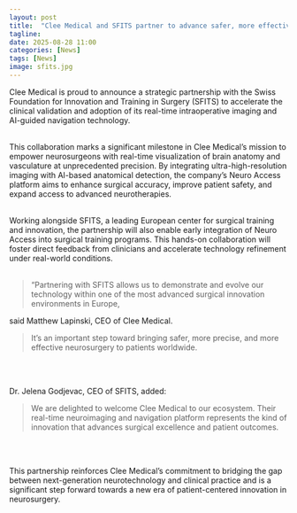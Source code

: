 ```yaml
---
layout: post
title:  "Clee Medical and SFITS partner to advance safer, more effective neurosurgery"
tagline: 
date: 2025-08-28 11:00
categories: [News]
tags: [News]
image: sfits.jpg
---
```


Clee Medical is proud to announce a strategic partnership with the Swiss Foundation for Innovation and Training in Surgery (SFITS) to accelerate the clinical validation and adoption of its real-time intraoperative imaging and AI-guided navigation technology. <br> <br>

This collaboration marks a significant milestone in Clee Medical’s mission to empower neurosurgeons with real-time visualization of brain anatomy and vasculature at unprecedented precision. By integrating ultra-high-resolution imaging with AI-based anatomical detection, the company’s Neuro Access platform aims to enhance surgical accuracy, improve patient safety, and expand access to advanced neurotherapies. <br> <br>


Working alongside SFITS, a leading European center for surgical training and innovation, the partnership will also enable early integration of Neuro Access into surgical training programs. This hands-on collaboration will foster direct feedback from clinicians and accelerate technology refinement under real-world conditions. <br> <br>

<blockquote>
“Partnering with SFITS allows us to demonstrate and evolve our technology within one of the most advanced surgical innovation environments in Europe,</blockquote> said Matthew Lapinski, CEO of Clee Medical. <blockquote>It’s an important step toward bringing safer, more precise, and more effective neurosurgery to patients worldwide.</blockquote>

<br> <br>

Dr. Jelena Godjevac, CEO of SFITS, added: <blockquote>We are delighted to welcome Clee Medical to our ecosystem. Their real-time neuroimaging and navigation platform represents the kind of innovation that advances surgical excellence and patient outcomes.</blockquote>
<br> <br>

This partnership reinforces Clee Medical’s commitment to bridging the gap between next-generation neurotechnology and clinical practice and is a significant step forward towards a new era of patient-centered innovation in neurosurgery.
